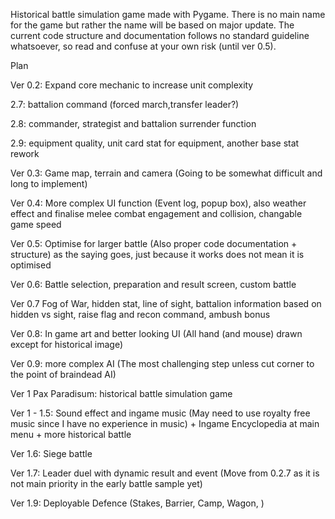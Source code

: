 Historical battle simulation game made with Pygame. There is no main name for the game but rather the name will be based on major update. 
The current code structure and documentation follows no standard guideline whatsoever, so read and confuse at your own risk (until ver 0.5).

Plan

Ver 0.2: Expand core mechanic to increase unit complexity

2.7: battalion command (forced march,transfer leader?)

2.8: commander, strategist and battalion surrender function 

2.9: equipment quality, unit card stat for equipment, another base stat rework

Ver 0.3: Game map, terrain and camera (Going to be somewhat difficult and long to implement)

Ver 0.4: More complex UI function (Event log, popup box), also weather effect and finalise melee combat engagement and collision, changable game speed

Ver 0.5: Optimise for larger battle (Also proper code documentation + structure) as the saying goes, just because it works does not mean it is optimised

Ver 0.6: Battle selection, preparation and result screen, custom battle

Ver 0.7 Fog of War, hidden stat, line of sight, battalion information based on hidden vs sight, raise flag and recon command, ambush bonus

Ver 0.8: In game art and better looking UI (All hand (and mouse) drawn except for historical image)

Ver 0.9: more complex AI (The most challenging step unless cut corner to the point of braindead AI)

Ver 1 Pax Paradisum: historical battle simulation game

Ver 1 - 1.5: Sound effect and ingame music (May need to use royalty free music since I have no experience in music) + Ingame Encyclopedia at main menu + more historical battle

Ver 1.6: Siege battle

Ver 1.7: Leader duel with dynamic result and event (Move from 0.2.7 as it is not main priority in the early battle sample yet)

Ver 1.9: Deployable Defence (Stakes, Barrier, Camp, Wagon, ) 

